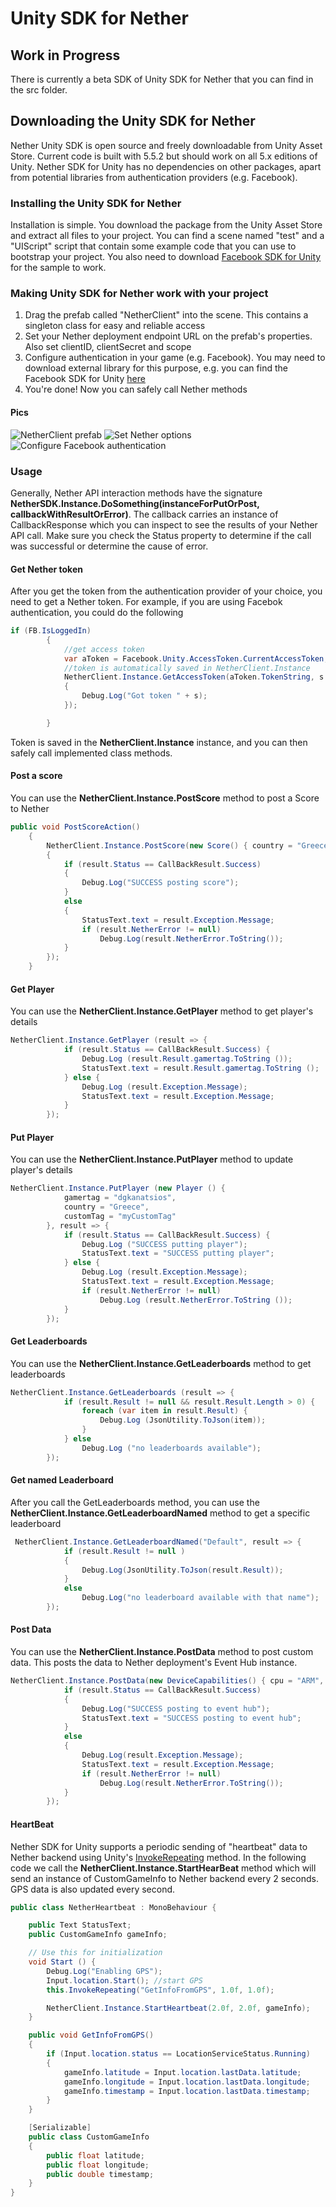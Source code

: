 # Unity SDK for Nether

## Work in Progress 
There is currently a beta SDK of Unity SDK for Nether that you can find in the src folder.

## Downloading the Unity SDK for Nether
Nether Unity SDK is open source and freely downloadable from Unity Asset Store. Current code is built with 5.5.2 but should work on all 5.x editions of Unity. Nether SDK for Unity has no dependencies on other packages, apart from potential libraries from authentication providers (e.g. Facebook).

### Installing the Unity SDK for Nether
Installation is simple. You download the package from the Unity Asset Store and extract all files to your project. You can find a scene named "test" and a "UIScript" script that contain some example code that you can use to bootstrap your project. You also need to download [Facebook SDK for Unity](https://developers.facebook.com/docs/unity/) for the sample to work.

### Making Unity SDK for Nether work with your project

1. Drag the prefab called "NetherClient" into the scene. This contains a singleton class for easy and reliable access
2. Set your Nether deployment endpoint URL on the prefab's properties. Also set clientID, clientSecret and scope
3. Configure authentication in your game (e.g. Facebook). You may need to download external library for this purpose, e.g. you can find the Facebook SDK for Unity [here](https://developers.facebook.com/docs/unity/)
4. You're done! Now you can safely call Nether methods

#### Pics

![NetherClient prefab](/tree/master/documentation/SDKs/unity/images/1.jpg)
![Set Nether options](/master/documentation/SDKs/unity/images/2.jpg)
![Configure Facebook authentication](/nether/tree/master/documentation/SDKs/unity/images/3.jpg)

### Usage

Generally, Nether API interaction methods have the signature **NetherSDK.Instance.DoSomething(instanceForPutOrPost, callbackWithResultOrError)**. The callback carries an instance of CallbackResponse<T> which you can inspect to see the results of your Nether API call. Make sure you check the Status property to determine if the call was successful or determine the cause of error.

#### Get Nether token

After you get the token from the authentication provider of your choice, you need to get a Nether token. For example, if you are using Facebok authentication, you could do the following

```csharp
if (FB.IsLoggedIn)
        {
            //get access token
            var aToken = Facebook.Unity.AccessToken.CurrentAccessToken;
            //token is automatically saved in NetherClient.Instance
            NetherClient.Instance.GetAccessToken(aToken.TokenString, s =>
            {
                Debug.Log("Got token " + s); 
            });

        }
```

Token is saved in the **NetherClient.Instance** instance, and you can then safely call implemented class methods.

#### Post a score

You can use the **NetherClient.Instance.PostScore** method to post a Score to Nether

```csharp
public void PostScoreAction()
    {
        NetherClient.Instance.PostScore(new Score() { country = "Greece", score = 50 }, result =>
        {
            if (result.Status == CallBackResult.Success)
            {
                Debug.Log("SUCCESS posting score");
            }
            else
            {
                StatusText.text = result.Exception.Message;
                if (result.NetherError != null)
                    Debug.Log(result.NetherError.ToString());
            }
        });
    }
```

#### Get Player

You can use the **NetherClient.Instance.GetPlayer** method to get player's details

```csharp
NetherClient.Instance.GetPlayer (result => {
			if (result.Status == CallBackResult.Success) {
				Debug.Log (result.Result.gamertag.ToString ());
				StatusText.text = result.Result.gamertag.ToString ();
			} else {
				Debug.Log (result.Exception.Message);
				StatusText.text = result.Exception.Message;
			}
		});
```

#### Put Player

You can use the **NetherClient.Instance.PutPlayer** method to update player's details

```csharp
NetherClient.Instance.PutPlayer (new Player () {
			gamertag = "dgkanatsios",
			country = "Greece",
			customTag = "myCustomTag"
		}, result => {
			if (result.Status == CallBackResult.Success) {
				Debug.Log ("SUCCESS putting player");
				StatusText.text = "SUCCESS putting player";
			} else {
				Debug.Log (result.Exception.Message);
				StatusText.text = result.Exception.Message;
				if (result.NetherError != null)
					Debug.Log (result.NetherError.ToString ());
			}
		});
```

#### Get Leaderboards 

You can use the **NetherClient.Instance.GetLeaderboards** method to get leaderboards

```csharp
NetherClient.Instance.GetLeaderboards (result => {
			if (result.Result != null && result.Result.Length > 0) {
				foreach (var item in result.Result) {
					Debug.Log (JsonUtility.ToJson(item));
				}
			} else
				Debug.Log ("no leaderboards available");
		});
```

#### Get named Leaderboard 

After you call the GetLeaderboards method, you can use the **NetherClient.Instance.GetLeaderboardNamed** method to get a specific leaderboard

```csharp
 NetherClient.Instance.GetLeaderboardNamed("Default", result => {
            if (result.Result != null )
            {
                Debug.Log(JsonUtility.ToJson(result.Result));
            }
            else
                Debug.Log("no leaderboard available with that name");
        });
```

#### Post Data

You can use the **NetherClient.Instance.PostData** method to post custom data. This posts the data to Nether deployment's Event Hub instance.

```csharp
NetherClient.Instance.PostData(new DeviceCapabilities() { cpu = "ARM", ram = "2 GB" }, result => {
            if (result.Status == CallBackResult.Success)
            {
                Debug.Log("SUCCESS posting to event hub");
                StatusText.text = "SUCCESS posting to event hub";
            }
            else
            {
                Debug.Log(result.Exception.Message);
                StatusText.text = result.Exception.Message;
                if (result.NetherError != null)
                    Debug.Log(result.NetherError.ToString());
            }
        });
```


#### HeartBeat

Nether SDK for Unity supports a periodic sending of "heartbeat" data to Nether backend using Unity's [InvokeRepeating](https://docs.unity3d.com/ScriptReference/MonoBehaviour.InvokeRepeating.html) method. In the following code we call the **NetherClient.Instance.StartHearBeat** method which will send an instance of CustomGameInfo to Nether backend every 2 seconds. GPS data is also updated every second.

```csharp
public class NetherHeartbeat : MonoBehaviour {

    public Text StatusText;
    public CustomGameInfo gameInfo;

    // Use this for initialization
    void Start () {
        Debug.Log("Enabling GPS");
        Input.location.Start(); //start GPS
        this.InvokeRepeating("GetInfoFromGPS", 1.0f, 1.0f);

        NetherClient.Instance.StartHeartbeat(2.0f, 2.0f, gameInfo);
    }

    public void GetInfoFromGPS()
    {
        if (Input.location.status == LocationServiceStatus.Running)
        {
            gameInfo.latitude = Input.location.lastData.latitude;
            gameInfo.longitude = Input.location.lastData.longitude;
            gameInfo.timestamp = Input.location.lastData.timestamp;
        }
    }

    [Serializable]
    public class CustomGameInfo
    {
        public float latitude;
        public float longitude;
        public double timestamp;
    }
}
```